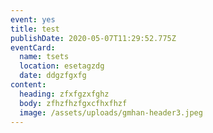 ```yaml
---
event: yes
title: test
publishDate: 2020-05-07T11:29:52.775Z
eventCard:
  name: tsets
  location: esetagzdg
  date: ddgzfgxfg
content:
  heading: zfxfgzxfghz
  body: zfhzfhzfgxcfhxfhzf
  image: /assets/uploads/gmhan-header3.jpeg
---
```

